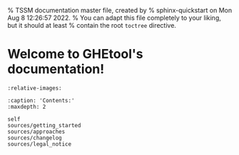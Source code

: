 % TSSM documentation master file, created by
% sphinx-quickstart on Mon Aug  8 12:26:57 2022.
% You can adapt this file completely to your liking, but it should at least
% contain the root `toctree` directive.

# Welcome to GHEtool's documentation!

```{include} ../README.md
:relative-images:
```

```{toctree}
:caption: 'Contents:'
:maxdepth: 2

self
sources/getting_started
sources/approaches
sources/changelog
sources/legal_notice
```

